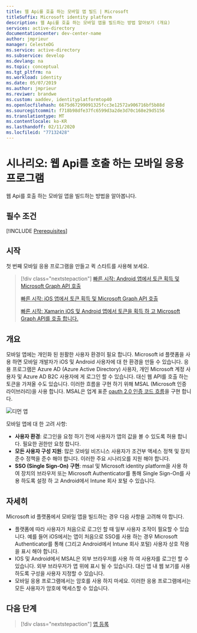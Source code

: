 ```yaml
---
title: 웹 Api를 호출 하는 모바일 앱 빌드 | Microsoft
titleSuffix: Microsoft identity platform
description: 웹 Api를 호출 하는 모바일 앱을 빌드하는 방법 알아보기 (개요)
services: active-directory
documentationcenter: dev-center-name
author: jmprieur
manager: CelesteDG
ms.service: active-directory
ms.subservice: develop
ms.devlang: na
ms.topic: conceptual
ms.tgt_pltfrm: na
ms.workload: identity
ms.date: 05/07/2019
ms.author: jmprieur
ms.reviwer: brandwe
ms.custom: aaddev, identityplatformtop40
ms.openlocfilehash: 6675d67299091325fcc3e12572a906716bf5b88d
ms.sourcegitcommit: f718b98dfe37fc6599d3a2de3d70c168e29d5156
ms.translationtype: MT
ms.contentlocale: ko-KR
ms.lasthandoff: 02/11/2020
ms.locfileid: "77132428"
---
```

# <a name="scenario-mobile-application-that-calls-web-apis"></a>시나리오: 웹 Api를 호출 하는 모바일 응용 프로그램

웹 Api를 호출 하는 모바일 앱을 빌드하는 방법을 알아봅니다.

## <a name="prerequisites"></a>필수 조건

[!INCLUDE [Prerequisites](../../../includes/active-directory-develop-scenarios-prerequisites.md)]

## <a name="getting-started"></a>시작

첫 번째 모바일 응용 프로그램을 만들고 퀵 스타트를 사용해 보세요.

> [!div class="nextstepaction"]
> [빠른 시작: Android 앱에서 토큰 획득 및 Microsoft Graph API 호출](./quickstart-v2-android.md)
>
> [빠른 시작: iOS 앱에서 토큰 획득 및 Microsoft Graph API 호출](./quickstart-v2-ios.md)
>
> [빠른 시작: Xamarin iOS 및 Android 앱에서 토큰을 획득 하 고 Microsoft Graph API를 호출 합니다.](https://github.com/Azure-Samples/active-directory-xamarin-native-v2)

## <a name="overview"></a>개요

모바일 앱에는 개인화 된 원활한 사용자 환경이 필요 합니다.  Microsoft id 플랫폼을 사용 하면 모바일 개발자가 iOS 및 Android 사용자에 대 한 환경을 만들 수 있습니다. 응용 프로그램은 Azure AD (Azure Active Directory) 사용자, 개인 Microsoft 계정 사용자 및 Azure AD B2C 사용자에 게 로그인 할 수 있습니다. 대신 웹 API를 호출 하는 토큰을 가져올 수도 있습니다. 이러한 흐름을 구현 하기 위해 MSAL (Microsoft 인증 라이브러리)을 사용 합니다. MSAL은 업계 표준 [oauth 2.0 인증 코드 흐름](v2-oauth2-auth-code-flow.md)을 구현 합니다.

![디먼 앱](./media/scenarios/mobile-app.svg)

모바일 앱에 대 한 고려 사항:

- **사용자 환경**: 로그인을 요청 하기 전에 사용자가 앱의 값을 볼 수 있도록 허용 합니다. 필요한 권한만 요청 합니다.
- **모든 사용자 구성 지원**: 많은 모바일 비즈니스 사용자가 조건부 액세스 정책 및 장치 준수 정책을 준수 해야 합니다. 이러한 주요 시나리오를 지원 해야 합니다.
- **SSO (Single Sign-On) 구현**: msal 및 Microsoft identity platform을 사용 하 여 장치의 브라우저 또는 Microsoft Authenticator를 통해 Single Sign-On를 사용 하도록 설정 하 고 Android에서 Intune 회사 포털 수 있습니다.

## <a name="specifics"></a>자세히

Microsoft id 플랫폼에서 모바일 앱을 빌드하는 경우 다음 사항을 고려해 야 합니다.

- 플랫폼에 따라 사용자가 처음으로 로그인 할 때 일부 사용자 조작이 필요할 수 있습니다. 예를 들어 iOS에서는 앱이 처음으로 SSO를 사용 하는 경우 Microsoft Authenticator를 통해 (그리고 Android에서 Intune 회사 포털) 사용자 상호 작용을 표시 해야 합니다.
- IOS 및 Android에서 MSAL은 외부 브라우저를 사용 하 여 사용자를 로그인 할 수 있습니다. 외부 브라우저가 앱 위에 표시 될 수 있습니다. 대신 앱 내 웹 보기를 사용 하도록 구성을 사용자 지정할 수 있습니다.
- 모바일 응용 프로그램에서는 암호를 사용 하지 마세요. 이러한 응용 프로그램에서는 모든 사용자가 암호에 액세스할 수 있습니다.

## <a name="next-steps"></a>다음 단계

> [!div class="nextstepaction"]
> [앱 등록](scenario-mobile-app-registration.md)
